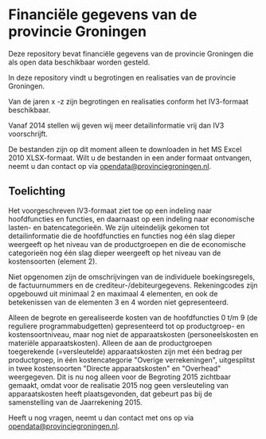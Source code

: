 # Financiële gegevens van de provincie Groningen
Deze repository bevat financiële gegevens van de provincie Groningen die als open data beschikbaar worden gesteld.

In deze repository vindt u begrotingen en realisaties van de provincie Groningen.

Van de jaren x -z zijn begrotingen en realisaties conform het IV3-formaat beschikbaar.

Vanaf 2014 stellen wij geven wij meer detailinformatie vrij dan IV3 voorschrijft.

De bestanden zijn op dit moment alleen te downloaden in het MS Excel 2010 XLSX-formaat. Wilt u de bestanden in een ander formaat ontvangen, neemt u dan contact op via opendata@provinciegroningen.nl.

## Toelichting
Het voorgeschreven IV3-formaat ziet toe op een indeling naar hoofdfuncties en functies, en daarnaast op een indeling naar economische lasten- en batencategorieën. We zijn uiteindelijk gekomen tot detailinformatie die de hoofdfuncties en functies nog één slag dieper weergeeft op het niveau van de productgroepen en die de economische categorieën nog één slag dieper weergeeft op het niveau van de kostensoorten (element 2).

Niet opgenomen zijn de omschrijvingen van de individuele boekingsregels, de factuurnummers en de crediteur-/debiteurgegevens. Rekeningcodes zijn opgebouwd uit minimaal 2 en maximaal 4 elementen, en ook de betekenissen van de elementen 3 en 4 worden niet gepresenteerd.

Alleen de begrote en gerealiseerde kosten van de hoofdfuncties 0 t/m 9 (de reguliere programmabudgetten) gepresenteerd tot op productgroep- en kostensoortniveau, maar nog niet de apparaatskosten (personeelskosten en materiële apparaatskosten). Alleen de aan de productgroepen toegerekende (=versleutelde) apparaatskosten zijn met één bedrag per productgroep, in één kostencategorie "Overige verrekeningen", uitgesplitst in twee kostensoorten "Directe apparaatskosten" en "Overhead" weergegeven. Dit is nu nog alleen voor de Begroting 2015 zichtbaar gemaakt, omdat voor de realisatie 2015 nog geen versleuteling van apparaatskosten heeft plaatsgevonden, dat gebeurt pas bij de samenstelling van de Jaarrekening 2015.

Heeft u nog vragen, neemt u dan contact met ons op via opendata@provinciegroningen.nl.
